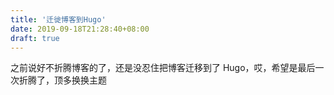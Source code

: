 ```yaml
---
title: '迁徙博客到Hugo'
date: 2019-09-18T21:28:40+08:00
draft: true
---
```


之前说好不折腾博客的了，还是没忍住把博客迁移到了 Hugo，哎，希望是最后一次折腾了，顶多换换主题

